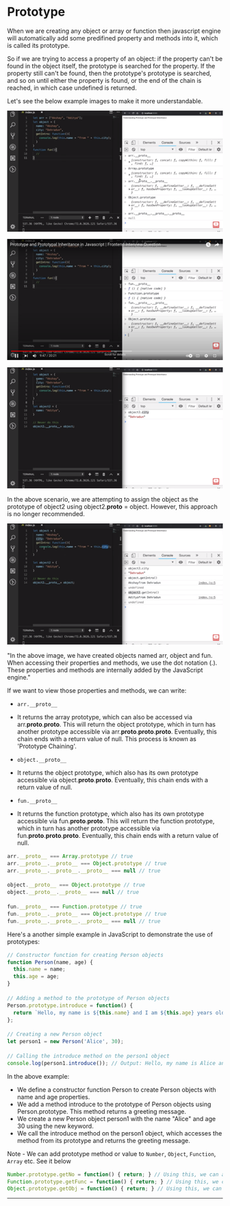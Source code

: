 # Prototype

When we are creating any object or array or function then javascript engine will automatically add some predifined property and methods into it, which is called its prototype.

So if we are trying to access a property of an object: if the property can't be found in the object itself, the prototype is searched for the property. If the property still can't be found, then the prototype's prototype is searched, and so on until either the property is found, or the end of the chain is reached, in which case undefined is returned.

Let's see the below example images to make it more understandable.


![Prototype Example1](/assets/prototype1.png)


![Prototype Example2](/assets/prototype2.png)


![Prototype Example3](/assets/prototype3.png)

In the above scenario, we are attempting to assign the object as the prototype of object2 using object2.__proto__ = object. However, this approach is no longer recommended. 

![Prototype Example4](/assets/prototype4.png)


"In the above image, we have created objects named arr, object and fun. When accessing their properties and methods, we use the dot notation (.). These properties and methods are internally added by the JavaScript engine."

If we want to view those properties and methods, we can write:

- `arr.__proto__`
 - It returns the array prototype, which can also be accessed via arr.__proto__.__proto__. This will return the object prototype, which in turn has another prototype accessible via arr.__proto__.__proto__.__proto__. Eventually, this chain ends with a return value of null. This process is known as 'Prototype Chaining'.


- `object.__proto__`
 - It returns the object prototype, which also has its own prototype accessible via object.__proto__.__proto__. Eventually, this chain ends with a return value of null.


- `fun.__proto__` 
 - It returns the function prototype, which also has its own prototype accessible via fun.__proto__.__proto__. This will return the function prototype, which in turn has another prototype accessible via fun.__proto__.__proto__.__proto__. Eventually, this chain ends with a return value of null.

```js
arr.__proto__ === Array.prototype // true
arr.__proto__.__proto__ === Object.prototype // true
arr.__proto__.__proto__.__proto__ === null // true

object.__proto__ === Object.prototype // true
object.__proto__.__proto__ === null // true

fun.__proto__ === Function.prototype // true
fun.__proto__.__proto__ === Object.prototype // true
fun.__proto__.__proto__.__proto__ === null // true
```


Here's a another simple example in JavaScript to demonstrate the use of prototypes:

```js
// Constructor function for creating Person objects
function Person(name, age) {
  this.name = name;
  this.age = age;
}

// Adding a method to the prototype of Person objects
Person.prototype.introduce = function() {
  return `Hello, my name is ${this.name} and I am ${this.age} years old.`;
};

// Creating a new Person object
let person1 = new Person('Alice', 30);

// Calling the introduce method on the person1 object
console.log(person1.introduce()); // Output: Hello, my name is Alice and I am 30 years old.
```

In the above example:

- We define a constructor function Person to create Person objects with name and age properties.
- We add a method introduce to the prototype of Person objects using Person.prototype. This method returns a greeting message.
- We create a new Person object person1 with the name "Alice" and age 30 using the new keyword.
- We call the introduce method on the person1 object, which accesses the method from its prototype and returns the greeting message.


Note - We can add prototype method or value to `Number`, `Object`, `Function`, `Array` etc. See it below

```js
Number.prototype.getNo = function() { return; } // Using this, we can access `getNo` function into any number prototypes.
Function.prototype.getFunc = function() { return; } // Using this, we can access `getFunc` function into any function prototypes.
Object.prototype.getObj = function() { return; } // Using this, we can access `getObj` function into any object prototypes.
```
<hr>